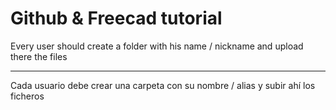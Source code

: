 Github & Freecad tutorial
=========================

Every user should create a folder with his name / nickname and upload there the files

--------------------

Cada usuario debe crear una carpeta con su nombre / alias y subir ahí los ficheros
